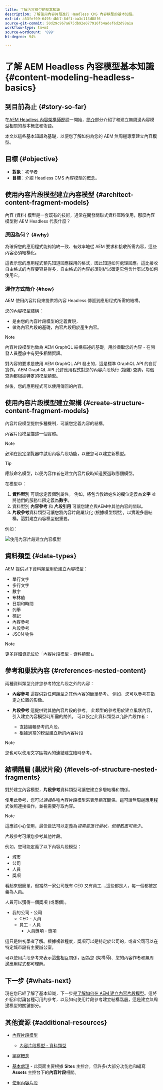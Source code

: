 ```yaml
---
title: 了解內容模型的基本知識
description: 了解使用內容片段進行 Headless CMS 內容模型的基本知識。
exl-id: a53fef09-6495-4bb7-8df1-ba3c113d88f6
source-git-commit: 50d29c967a675db92e077916fb4adef6d2d98a1a
workflow-type: tm+mt
source-wordcount: '899'
ht-degree: 94%

---
```


# 了解 AEM Headless 內容模型基本知識 {#content-modeling-headless-basics}

## 到目前為止 {#story-so-far}

在[AEM Headless 內容架構師歷程](overview.md)一開始，[簡介](introduction.md)部分介紹了和建立無周邊內容模型相關的基本概念和術語。

本文以這些基本知識為基礎，以便您了解如何為您的 AEM 無周邊專案建立內容模型。

## 目標 {#objective}

* **對象**：初學者
* **目標**：介紹 Headless CMS 內容模型的概念。

## 使用內容片段模型建立內容模型 {#architect-content-fragment-models}

內容 (資料) 模型是一套既有的技術，通常在開發關聯式資料庫時使用，那麼內容模型對 AEM Headless 代表什麼？

### 原因為何？ {#why}

為確保您的應用程式能夠始終一致、有效率地從 AEM 要求和接收所需內容，這些內容必須結構化。

這表示您的應用程式預先知道回應採用的格式，因此知道如何處理回應。這比接收自由格式的內容要容易得多，自由格式的內容必須剖析以確定它包含什麼以及如何使用它。

### 運作方式簡介 {#how}

AEM 使用內容片段來提供將內容 Headless 傳遞到應用程式所需的結構。

您的內容模型結構：

* 是由您的內容片段模型的定義實現，
* 做為內容片段的基礎，內容片段用於產生內容。

>[!NOTE]
>
>內容片段模型也做為 AEM GraphQL 結構描述的基礎，用於擷取您的內容 - 在開發人員歷旅中有更多相關資訊。

對內容的要求是使用 AEM GraphQL API 發出的，這是標準 GraphQL API 的自訂實作。AEM GraphQL API 允許應用程式對您的內容片段執行 (複雜) 查詢，每個查詢都根據特定的模型類型。

然後，您的應用程式可以使用傳回的內容。

## 使用內容片段模型建立架構 {#create-structure-content-fragment-models}

內容片段模型提供多種機制，可讓您定義內容的結構。

內容片段模型描述一個實體。

>[!NOTE]
>必須在設定瀏覽器中啟用內容片段功能，以便您可以建立新模型。

>[!TIP]
>
>應該命名模型，以便內容作者在建立內容片段時知道要選取哪個模型。

在模型中：

1. **資料型別** 可讓您定義個別屬性。
例如，將包含教師姓名的欄位定義為**文字** 並將他們的服務年限定義為&#x200B;**數字**。
1. 資料型別 **內容參考** 和 **片段引用** 可讓您建立與AEM中其他內容的關聯。
1. **片段參考**&#x200B;資料類型可讓您將內容片段巢狀化 (根據模型類型)，以實現多層結構。這對建立內容模型很重要。

例如：

![使用內容片段建立內容模型](assets/headless-modeling-01.png "使用內容片段建立內容模型")

## 資料類型 {#data-types}

AEM 提供以下資料類型用於建立內容模型：

* 單行文字
* 多行文字
* 數字
* 布林值
* 日期和時間
* 列舉
* 標記
* 內容參考
* 片段參考
* JSON 物件

>[!NOTE]
>
>更多詳細資訊位於「內容片段模型 - 資料類型」。

## 參考和巢狀內容 {#references-nested-content}

兩種資料類型允許您參考特定片段之外的內容：

* **內容參考**
這提供對任何類型之其他內容的簡單參考。
例如，您可以參考在指定之位置的影像。

* **片段參考**
這提供對其他內容片段的參考。
此類型的參考用於建立巢狀內容，引入建立內容模型時所需的關係。
可以設定此資料類型以允許片段作者：
   * 直接編輯參考的片段。
   * 根據適當的模型建立新的內容片段

>[!NOTE]
>
>您也可以使用文字區塊內的連結建立臨時參考。

## 結構階層 (巢狀片段) {#levels-of-structure-nested-fragments}

對於建立內容模型，**片段參考**&#x200B;資料類型可讓您建立多層結構和關係。

使用此參考，您可以&#x200B;*連接*&#x200B;各種內容片段模型來表示相互關係。這可讓無周邊應用程式依照連接操作，並視需要存取內容。

>[!NOTE]
>
>這應該小心使用，最佳做法可以定義為&#x200B;*視需要進行巢狀，但層數盡可能少*。

片段參考可讓您參考其他片段。

例如，您可能定義了以下內容片段模型：

* 城市
* 公司
* 人員
* 獎項

看起來很簡單，但當然一家公司既有 CEO 又有員工....這些都是人，每一個都被定義為人員。

人員可以獲得一個獎項 (或兩個)。

* 我的公司 - 公司
   * CEO - 人員
   * 員工 - 人員
      * 人員獎項 - 獎項

這只是供初學者了解。根據複雜程度，獎項可以是特定於公司的，或者公司可以在特定城市設有主要辦公室。

可以使用片段參考來表示這些相互關係，因為您 (架構師)、您的內容作者和無周邊應用程式都可理解。

## 下一步 {#whats-next}

現在您已經了解了基本知識，下一步是[了解如何在 AEM 建立內容片段模型](model-structure.md)。這將介紹和討論各種可用的參考，以及如何使用片段參考建立結構階層，這是建立無周邊模型的關鍵部分。

## 其他資源 {#additional-resources}

* [內容片段模型](/help/assets/content-fragments/content-fragments-models.md)

   * [內容片段模型 - 資料類型](/help/assets/content-fragments/content-fragments-models.md#data-types)

* [編寫概念](/help/sites-authoring/author.md)

* [基本處理](/help/sites-authoring/basic-handling.md) - 此頁面主要根據 **Sites** 主控台，但許多/大部分功能也和編寫 **Assets** 主控台下的&#x200B;**內容片段**&#x200B;相關。

* [使用內容片段](/help/assets/content-fragments/content-fragments.md)
